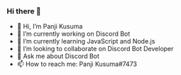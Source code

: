 ### Hi there 👋

- 👋 Hi, I’m Panji Kusuma
- 🔭 I’m currently working on Discord Bot
- 🌱 I’m currently learning JavaScript and Node.js
- 👯 I’m looking to collaborate on Discord Bot Developer
- 💬 Ask me about Discord Bot
- 📫 How to reach me: Panji Kusuma#7473
<!--
**1mgr007/1mgr007** is a ✨ _special_ ✨ repository because its `README.md` (this file) appears on your GitHub profile.

Here are some ideas to get you started:

- 🔭 I’m currently working on ...
- 🌱 I’m currently learning ...
- 👯 I’m looking to collaborate on ...
- 🤔 I’m looking for help with ...
- 💬 Ask me about ...
- 📫 How to reach me: ...
- 😄 Pronouns: ...
- ⚡ Fun fact: ...
-->

